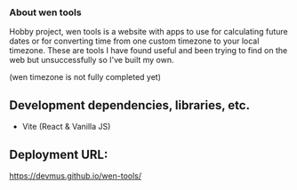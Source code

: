 ### About wen tools
Hobby project, wen tools is a website with apps to use for calculating future dates or for converting time from one custom timezone to your local timezone. These are tools I have found useful and been trying to find on the web but unsuccessfully so I've built my own. 

(wen timezone is not fully completed yet)

## Development dependencies, libraries, etc.
- Vite (React & Vanilla JS)

## Deployment URL:
https://devmus.github.io/wen-tools/
